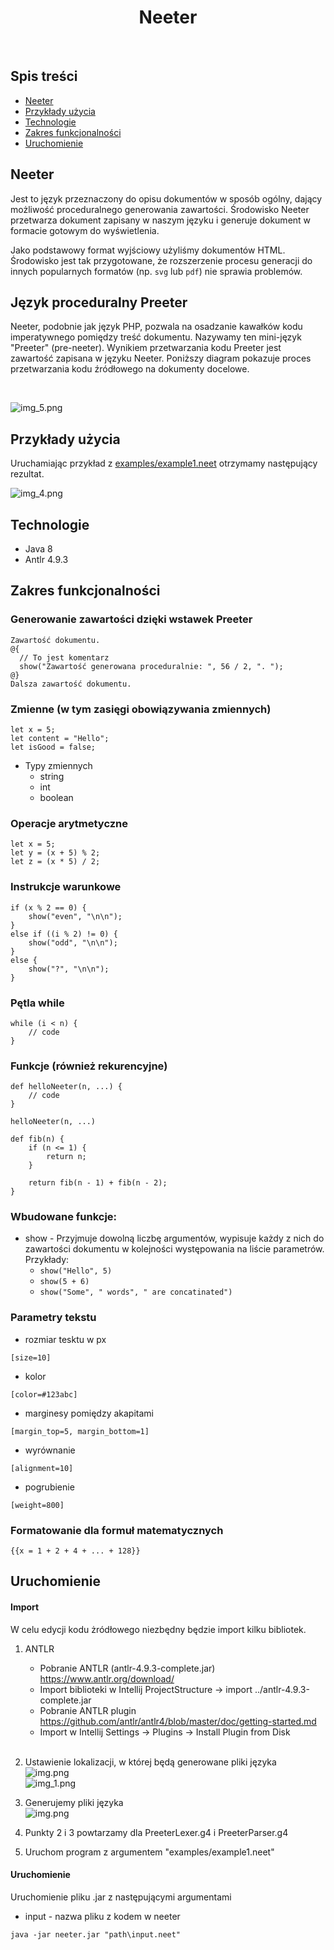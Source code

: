 <h1 align="center"> Neeter </h1> <br>

## Spis treści
* [Neeter](#neeter)
* [Przykłady użycia](#przykłady-użycia)
* [Technologie](#technologie)
* [Zakres funkcjonalności](#zakres-funkcjonalności)
* [Uruchomienie](#uruchomienie)

## Neeter
Jest to język przeznaczony do opisu dokumentów w sposób ogólny, dający możliwość proceduralnego generowania zawartości. Środowisko Neeter przetwarza dokument zapisany w naszym języku i generuje dokument w formacie gotowym do wyświetlenia.

Jako podstawowy format wyjściowy użyliśmy dokumentów HTML. Środowisko jest tak przygotowane, że rozszerzenie procesu generacji do innych popularnych formatów (np. `svg` lub `pdf`) nie sprawia problemów.

## Język proceduralny Preeter
Neeter, podobnie jak język PHP, pozwala na osadzanie kawałków kodu imperatywnego pomiędzy treść dokumentu. Nazywamy ten mini-język "Preeter" (pre-neeter). Wynikiem przetwarzania kodu Preeter jest zawartość zapisana w języku Neeter. Poniższy diagram pokazuje proces przetwarzania kodu źródłowego na dokumenty docelowe.

<br>

![img_5.png](img/neeter_diagram.png)


## Przykłady użycia
Uruchamiając przykład z [examples/example1.neet](examples/example1.neet) otrzymamy następujący rezultat.
<br/>

![img_4.png](img/neeter_example.png)

## Technologie
- Java 8
- Antlr 4.9.3

## Zakres funkcjonalności
### Generowanie zawartości dzięki wstawek Preeter
```
Zawartość dokumentu. 
@{
  // To jest komentarz
  show("Zawartość generowana proceduralnie: ", 56 / 2, ". ");
@}
Dalsza zawartość dokumentu.
```

### Zmienne (w tym zasięgi obowiązywania zmiennych)
```
let x = 5;
let content = "Hello";
let isGood = false;
```
- Typy zmiennych
   - string
   - int
   - boolean

### Operacje arytmetyczne
```
let x = 5;
let y = (x + 5) % 2;
let z = (x * 5) / 2;
```

### Instrukcje warunkowe
```
if (x % 2 == 0) {
    show("even", "\n\n");
}
else if ((i % 2) != 0) {
    show("odd", "\n\n");
} 
else {
    show("?", "\n\n");
}
```

### Pętla while
```
while (i < n) {
    // code
}
```

### Funkcje (również rekurencyjne)
```
def helloNeeter(n, ...) {
    // code
}

helloNeeter(n, ...)
```

```
def fib(n) {
    if (n <= 1) {
        return n;
    }

    return fib(n - 1) + fib(n - 2);
}
```

### Wbudowane funkcje:
- show - Przyjmuje dowolną liczbę argumentów, wypisuje każdy z nich do zawartości dokumentu w kolejności występowania na liście parametrów. Przykłady:
    - `show("Hello", 5)`
    - `show(5 + 6)`
    - `show("Some", " words", " are concatinated")`

### Parametry tekstu
  - rozmiar tesktu w px
  ```
  [size=10]
  ```

  - kolor
  ```
  [color=#123abc]
  ```
  
  - marginesy pomiędzy akapitami
  ```
  [margin_top=5, margin_bottom=1]
  ```
  
  - wyrównanie
  ```
  [alignment=10]
  ```
  
  - pogrubienie
  ```
  [weight=800]
  ```

### Formatowanie dla formuł matematycznych
```
{{x = 1 + 2 + 4 + ... + 128}}
```

## Uruchomienie
#### Import
W celu edycji kodu żródłowego niezbędny będzie import kilku bibliotek.
1. ANTLR
    - Pobranie ANTLR (antlr-4.9.3-complete.jar) https://www.antlr.org/download/
    - Import biblioteki w Intellij ProjectStructure -> import ../antlr-4.9.3-complete.jar
    - Pobranie ANTLR plugin https://github.com/antlr/antlr4/blob/master/doc/getting-started.md
    - Import w Intellij Settings -> Plugins -> Install Plugin from Disk <br/><br/>

2. Ustawienie lokalizacji, w której będą generowane pliki języka <br/>
   ![img.png](img/antlr_configure.png) <br/>
   ![img_1.png](img/antlr_path.png)

3. Generujemy pliki języka <br/>
   ![img.png](img/antlr_generate.png)

4. Punkty 2 i 3 powtarzamy dla PreeterLexer.g4 i PreeterParser.g4

5. Uruchom program z argumentem "examples/example1.neet"

#### Uruchomienie
Uruchomienie pliku .jar z następującymi argumentami
- input - nazwa pliku z kodem w neeter
``` 
java -jar neeter.jar "path\input.neet"
```
